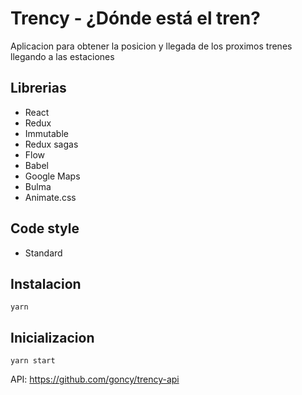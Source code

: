 # Trency - ¿Dónde está el tren?

Aplicacion para obtener la posicion y llegada de los proximos trenes llegando a las estaciones

## Librerias
* React
* Redux
* Immutable
* Redux sagas
* Flow
* Babel
* Google Maps
* Bulma
* Animate.css

## Code style
* Standard

## Instalacion
```
yarn
```

## Inicializacion
```
yarn start
```

API: https://github.com/goncy/trency-api
